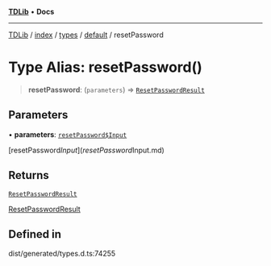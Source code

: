 [**TDLib**](../../../../../../README.md) • **Docs**

***

[TDLib](../../../../../../modules.md) / [index](../../../../../README.md) / [types](../../../README.md) / [default](../README.md) / resetPassword

# Type Alias: resetPassword()

> **resetPassword**: (`parameters`) => [`ResetPasswordResult`](ResetPasswordResult.md)

## Parameters

• **parameters**: [`resetPassword$Input`](resetPassword$Input.md)

[resetPassword$Input](resetPassword$Input.md)

## Returns

[`ResetPasswordResult`](ResetPasswordResult.md)

[ResetPasswordResult](ResetPasswordResult.md)

## Defined in

dist/generated/types.d.ts:74255
